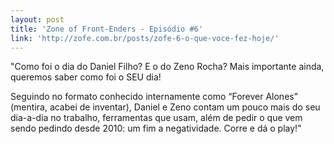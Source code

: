 ```yaml
---
layout: post
title: 'Zone of Front-Enders - Episódio #6'
link: 'http://zofe.com.br/posts/zofe-6-o-que-voce-fez-hoje/'
---
```


"Como foi o dia do Daniel Filho? E o do Zeno Rocha? Mais importante ainda, queremos saber como foi o SEU dia!

Seguindo no formato conhecido internamente como “Forever Alones” (mentira, acabei de inventar), Daniel e Zeno contam um pouco mais do seu dia-a-dia no trabalho, ferramentas que usam, além de pedir o que vem sendo pedindo desde 2010: um fim a negatividade. Corre e dá o play!"